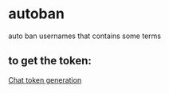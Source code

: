 # autoban

auto ban usernames that contains some terms

## to get the token:

[Chat token generation](https://twitchapps.com/tmi)
